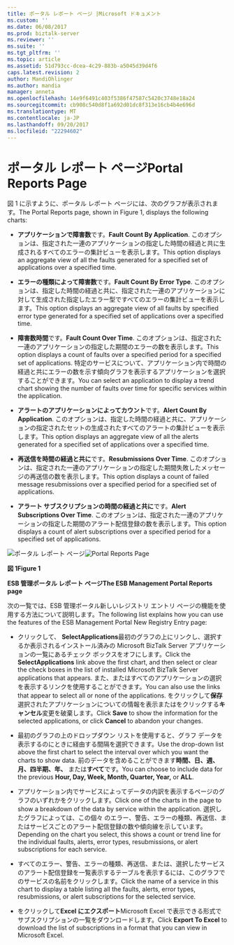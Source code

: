 ```yaml
---
title: ポータル レポート ページ |Microsoft ドキュメント
ms.custom: ''
ms.date: 06/08/2017
ms.prod: biztalk-server
ms.reviewer: ''
ms.suite: ''
ms.tgt_pltfrm: ''
ms.topic: article
ms.assetid: 51d793cc-dcea-4c29-883b-a5045d39d4f6
caps.latest.revision: 2
author: MandiOhlinger
ms.author: mandia
manager: anneta
ms.openlocfilehash: 14e9f6491c403f5386f47587c5420c3748e18a24
ms.sourcegitcommit: cb908c540d8f1a692d01dc8f313e16cb4b4e696d
ms.translationtype: MT
ms.contentlocale: ja-JP
ms.lasthandoff: 09/20/2017
ms.locfileid: "22294602"
---
```

# <a name="portal-reports-page"></a><span data-ttu-id="c70d3-102">ポータル レポート ページ</span><span class="sxs-lookup"><span data-stu-id="c70d3-102">Portal Reports Page</span></span>
<span data-ttu-id="c70d3-103">図 1 に示すように、ポータル レポート ページには、次のグラフが表示されます。</span><span class="sxs-lookup"><span data-stu-id="c70d3-103">The Portal Reports page, shown in Figure 1, displays the following charts:</span></span>  
  
-   <span data-ttu-id="c70d3-104">**アプリケーションで障害数**です。</span><span class="sxs-lookup"><span data-stu-id="c70d3-104">**Fault Count By Application**.</span></span> <span data-ttu-id="c70d3-105">このオプションは、指定された一連のアプリケーションの指定した時間の経過と共に生成されるすべてのエラーの集計ビューを表示します。</span><span class="sxs-lookup"><span data-stu-id="c70d3-105">This option displays an aggregate view of all the faults generated for a specified set of applications over a specified time.</span></span>  
  
-   <span data-ttu-id="c70d3-106">**エラーの種類によって障害数**です。</span><span class="sxs-lookup"><span data-stu-id="c70d3-106">**Fault Count By Error Type**.</span></span> <span data-ttu-id="c70d3-107">このオプションは、指定した時間の経過と共に、指定された一連のアプリケーションに対して生成された指定したエラー型ですべてのエラーの集計ビューを表示します。</span><span class="sxs-lookup"><span data-stu-id="c70d3-107">This option displays an aggregate view of all faults by specified error type generated for a specified set of applications over a specified time.</span></span>  
  
-   <span data-ttu-id="c70d3-108">**障害数時間**です。</span><span class="sxs-lookup"><span data-stu-id="c70d3-108">**Fault Count Over Time**.</span></span> <span data-ttu-id="c70d3-109">このオプションは、指定された一連のアプリケーションの指定した期間のエラーの数を表示します。</span><span class="sxs-lookup"><span data-stu-id="c70d3-109">This option displays a count of faults over a specified period for a specified set of applications.</span></span> <span data-ttu-id="c70d3-110">特定のサービスについて、アプリケーション内で時間の経過と共にエラーの数を示す傾向グラフを表示するアプリケーションを選択することができます。</span><span class="sxs-lookup"><span data-stu-id="c70d3-110">You can select an application to display a trend chart showing the number of faults over time for specific services within the application.</span></span>  
  
-   <span data-ttu-id="c70d3-111">**アラートのアプリケーションによってカウント**です。</span><span class="sxs-lookup"><span data-stu-id="c70d3-111">**Alert Count By Application**.</span></span> <span data-ttu-id="c70d3-112">このオプションは、指定した時間の経過と共に、アプリケーションの指定されたセットの生成されたすべてのアラートの集計ビューを表示します。</span><span class="sxs-lookup"><span data-stu-id="c70d3-112">This option displays an aggregate view of all the alerts generated for a specified set of applications over a specified time.</span></span>  
  
-   <span data-ttu-id="c70d3-113">**再送信を時間の経過と共に**です。</span><span class="sxs-lookup"><span data-stu-id="c70d3-113">**Resubmissions Over Time**.</span></span> <span data-ttu-id="c70d3-114">このオプションは、指定された一連のアプリケーションの指定した期間失敗したメッセージの再送信の数を表示します。</span><span class="sxs-lookup"><span data-stu-id="c70d3-114">This option displays a count of failed message resubmissions over a specified period for a specified set of applications.</span></span>  
  
-   <span data-ttu-id="c70d3-115">**アラート サブスクリプションの時間の経過と共に**です。</span><span class="sxs-lookup"><span data-stu-id="c70d3-115">**Alert Subscriptions Over Time**.</span></span> <span data-ttu-id="c70d3-116">このオプションは、指定された一連のアプリケーションの指定した期間のアラート配信登録の数を表示します。</span><span class="sxs-lookup"><span data-stu-id="c70d3-116">This option displays a count of alert subscriptions over a specified period for a specified set of applications.</span></span>  
  
 <span data-ttu-id="c70d3-117">![ポータル レポート ページ](../esb-toolkit/media/portalreportspage.gif "PortalReportsPage")</span><span class="sxs-lookup"><span data-stu-id="c70d3-117">![Portal Reports Page](../esb-toolkit/media/portalreportspage.gif "PortalReportsPage")</span></span>  
  
 <span data-ttu-id="c70d3-118">**図 1**</span><span class="sxs-lookup"><span data-stu-id="c70d3-118">**Figure 1**</span></span>  
  
 <span data-ttu-id="c70d3-119">**ESB 管理ポータル レポート ページ**</span><span class="sxs-lookup"><span data-stu-id="c70d3-119">**The ESB Management Portal Reports page**</span></span>  
  
 <span data-ttu-id="c70d3-120">次の一覧では、ESB 管理ポータル新しいレジストリ エントリ ページの機能を使用する方法について説明します。</span><span class="sxs-lookup"><span data-stu-id="c70d3-120">The following list explains how you can use the features of the ESB Management Portal New Registry Entry page:</span></span>  
  
-   <span data-ttu-id="c70d3-121">クリックして、 **SelectApplications**最初のグラフの上にリンクし、選択するか表示されるインストール済みの Microsoft BizTalk Server アプリケーションの一覧にあるチェック ボックスをオフにします。</span><span class="sxs-lookup"><span data-stu-id="c70d3-121">Click the **SelectApplications** link above the first chart, and then select or clear the check boxes in the list of installed Microsoft BizTalk Server applications that appears.</span></span> <span data-ttu-id="c70d3-122">また、またはすべてのアプリケーションの選択を表示するリンクを使用することができます。</span><span class="sxs-lookup"><span data-stu-id="c70d3-122">You can also use the links that appear to select all or none of the applications.</span></span> <span data-ttu-id="c70d3-123">をクリックして**保存**選択されたアプリケーションについての情報を表示またはをクリックする**キャンセル**変更を破棄します。</span><span class="sxs-lookup"><span data-stu-id="c70d3-123">Click **Save** to show the information for the selected applications, or click **Cancel** to abandon your changes.</span></span>  
  
-   <span data-ttu-id="c70d3-124">最初のグラフの上のドロップダウン リストを使用すると、グラフ データを表示するのにときに経由する間隔を選択できます。</span><span class="sxs-lookup"><span data-stu-id="c70d3-124">Use the drop-down list above the first chart to select the interval over which you want the charts to show data.</span></span> <span data-ttu-id="c70d3-125">前のデータを含めることができます**時間、日、週、月、四半期、年、** または**すべて**です。</span><span class="sxs-lookup"><span data-stu-id="c70d3-125">You can choose to include data for the previous **Hour, Day, Week, Month, Quarter, Year,** or **ALL**.</span></span>  
  
-   <span data-ttu-id="c70d3-126">アプリケーション内でサービスによってデータの内訳を表示するページのグラフのいずれかをクリックします。</span><span class="sxs-lookup"><span data-stu-id="c70d3-126">Click one of the charts in the page to show a breakdown of the data by service within the application.</span></span> <span data-ttu-id="c70d3-127">選択したグラフによっては、この個々 のエラー、警告、エラーの種類、再送信、またはサービスごとのアラート配信登録の数や傾向線を示しています。</span><span class="sxs-lookup"><span data-stu-id="c70d3-127">Depending on the chart you select, this shows a count or trend line for the individual faults, alerts, error types, resubmissions, or alert subscriptions for each service.</span></span>  
  
-   <span data-ttu-id="c70d3-128">すべてのエラー、警告、エラーの種類、再送信、または、選択したサービスのアラート配信登録を一覧表示するテーブルを表示するには、このグラフでのサービスの名前をクリックします。</span><span class="sxs-lookup"><span data-stu-id="c70d3-128">Click the name of a service in this chart to display a table listing all the faults, alerts, error types, resubmissions, or alert subscriptions for the selected service.</span></span>  
  
-   <span data-ttu-id="c70d3-129">をクリックして**Excel にエクスポート**Microsoft Excel で表示できる形式でサブスクリプションの一覧をダウンロードします。</span><span class="sxs-lookup"><span data-stu-id="c70d3-129">Click **Export To Excel** to download the list of subscriptions in a format that you can view in Microsoft Excel.</span></span>